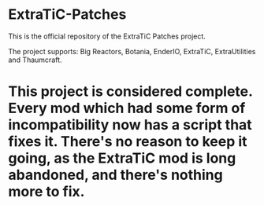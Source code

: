 # ExtraTiC-Patches
This is the official repository of the ExtraTiC Patches project.

The project supports: Big Reactors, Botania, EnderIO, ExtraTiC, ExtraUtilities and Thaumcraft.

# This project is considered complete. Every mod which had some form of incompatibility now has a script that fixes it. There's no reason to keep it going, as the ExtraTiC mod is long abandoned, and there's nothing more to fix.
